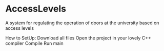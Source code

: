 # AccessLevels
A system for regulating the operation of doors at the university based on access levels


How to SetUp:
Download all files
Open the project in your lovely C++ compiler
Compile 
Run main
